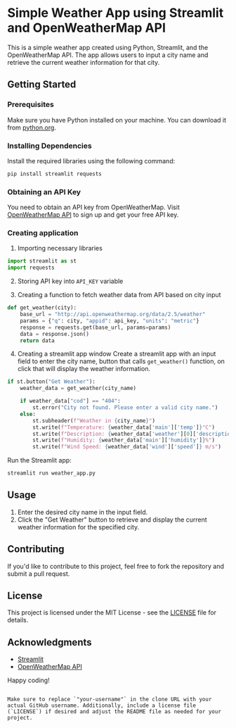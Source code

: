 # Simple Weather App using Streamlit and OpenWeatherMap API

This is a simple weather app created using Python, Streamlit, and the OpenWeatherMap API. The app allows users to input a city name and retrieve the current weather information for that city.

## Getting Started

### Prerequisites

Make sure you have Python installed on your machine. You can download it from [python.org](https://www.python.org/downloads/).

### Installing Dependencies

Install the required libraries using the following command:

```python
pip install streamlit requests
```

### Obtaining an API Key

You need to obtain an API key from OpenWeatherMap. Visit [OpenWeatherMap API](https://openweathermap.org/api) to sign up and get your free API key.

### Creating application
1. Importing necessary libraries

```python
import streamlit as st
import requests
```
2. Storing API key into `API_KEY` variable

3. Creating a function to fetch weather data from API based on city input
```python
def get_weather(city):
    base_url = "http://api.openweathermap.org/data/2.5/weather"
    params = {"q": city, "appid": api_key, "units": "metric"} 
    response = requests.get(base_url, params=params)
    data = response.json()
    return data
```

4.  Creating a streamlit app window
Create a streamlit app with an input field to enter the city name, button that calls `get_weather()` function, on click that will display the weather information.
```python
if st.button("Get Weather"):
    weather_data = get_weather(city_name)

    if weather_data["cod"] == "404":
        st.error("City not found. Please enter a valid city name.")
    else:
        st.subheader(f"Weather in {city_name}")
        st.write(f"Temperature: {weather_data['main']['temp']}°C")
        st.write(f"Description: {weather_data['weather'][0]['description']}")
        st.write(f"Humidity: {weather_data['main']['humidity']}%")
        st.write(f"Wind Speed: {weather_data['wind']['speed']} m/s")
```
Run the Streamlit app:

```bash
streamlit run weather_app.py
```

## Usage

1. Enter the desired city name in the input field.
2. Click the "Get Weather" button to retrieve and display the current weather information for the specified city.

## Contributing

If you'd like to contribute to this project, feel free to fork the repository and submit a pull request.

## License

This project is licensed under the MIT License - see the [LICENSE](LICENSE) file for details.

## Acknowledgments

- [Streamlit](https://streamlit.io/)
- [OpenWeatherMap API](https://openweathermap.org/api)

Happy coding!
```

Make sure to replace `"your-username"` in the clone URL with your actual GitHub username. Additionally, include a license file (`LICENSE`) if desired and adjust the README file as needed for your project.
